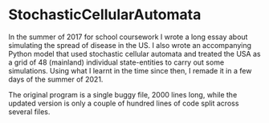 # StochasticCellularAutomata
In the summer of 2017 for school coursework I wrote a long essay about simulating the spread of disease in the US. I also wrote an accompanying Python model that used stochastic cellular automata and treated the USA as a grid of 48 (mainland) individual state-entities to carry out some simulations. Using what I learnt in the time since then, I remade it in a few days of the summer of 2021.

The original program is a single buggy file, 2000 lines long, while the updated version is only a couple of hundred lines of code split across several files.
